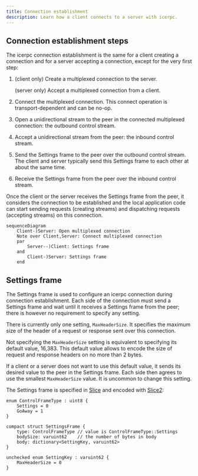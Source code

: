 ```yaml
---
title: Connection establishment
description: Learn how a client connects to a server with icerpc.
---
```


## Connection establishment steps

The icerpc connection establishment is the same for a client creating a connection and for a server accepting a
connection, except for the very first step:

1. (client only) Create a multiplexed connection to the server.

    (server only) Accept a multiplexed connection from a client.

2. Connect the multiplexed connection. This connect operation is transport-dependent and can be no-op.

3. Open a unidirectional stream to the peer in the connected multiplexed connection: the outbound control stream.

4. Accept a unidirectional stream from the peer: the inbound control stream.

5. Send the Settings frame to the peer over the outbound control stream.
The client and server typically send this Settings frame to each other at about the same time.

6. Receive the Settings frame from the peer over the inbound control stream.

Once the client or the server receives the Settings frame from the peer, it considers the connection to be established
and the local application code can start sending requests (creating streams) and dispatching requests (accepting
streams) on this connection.

```mermaid
sequenceDiagram
    Client-)Server: Open multiplexed connection
    Note over Client,Server: Connect multiplexed connection
    par
        Server--)Client: Settings frame
    and
        Client-)Server: Settings frame
    end
```

## Settings frame

The Settings frame is used to configure an icerpc connection during connection establishment. Each side of the
connection must send a Settings frame and wait until it receives a Settings frame from the peer; there is however no
requirement to specify any setting.

There is currently only one setting, `MaxHeaderSize`. It specifies the maximum size of the header of a request or
response sent over this connection.

Not specifying the `MaxHeaderSize` setting is equivalent to specifying its default value, 16,383. This default value
allows to encode the size of request and response headers on no more than 2 bytes.

If a client or a server does not want to use this default value, it sends its desired value to the peer in the Settings
frame. Each side then agrees to use the smallest `MaxHeaderSize` value. It is uncommon to change this setting.

The Settings frame is specified in [Slice][slice] and encoded with [Slice2][slice2]:

```slice
enum ControlFrameType : uint8 {
    Settings = 0
    GoAway = 1
}

compact struct SettingsFrame {
    type: ControlFrameType // value is ControlFrameType::Settings
    bodySize: varuint62    // the number of bytes in body
    body: dictionary<SettingKey, varuint62>
}

unchecked enum SettingKey : varuint62 {
    MaxHeaderSize = 0
}
```

[slice]: ../../slice
[slice2]: ../../slice/language-guide/slice1-or-slice2
